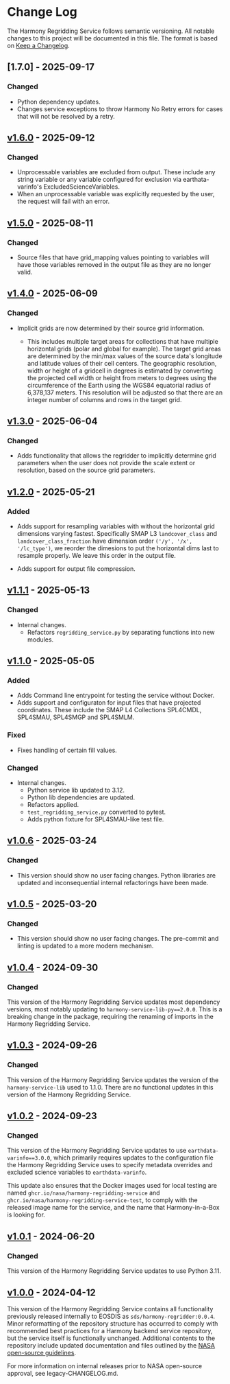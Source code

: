 # Change Log

The Harmony Regridding Service follows semantic versioning. All notable changes
to this project will be documented in this file. The format is based on [Keep a
Changelog](http://keepachangelog.com/en/1.0.0/).

## [1.7.0] - 2025-09-17

### Changed

- Python dependency updates.
- Changes service exceptions to throw Harmony No Retry errors for cases that will not be resolved by a retry.

## [v1.6.0] - 2025-09-12

### Changed

- Unprocessable variables are excluded from output. These include any string
  variable or any variable configured for exclusion via earthata-varinfo's
  ExcludedScienceVariables.
- When an unprocessable variable was explicitly requested by the user, the
  request will fail with an error.

## [v1.5.0] - 2025-08-11

### Changed

- Source files that have grid_mapping values pointing to variables will have
  those variables removed in the output file as they are no longer valid.


## [v1.4.0] - 2025-06-09

### Changed

- Implicit grids are now determined by their source grid information.

    + This includes multiple target areas for collections that have multiple
    horizontal grids (polar and global for example).  The target grid areas are
    determined by the min/max values of the source data's longitude and
    latitude values of their cell centers.  The geographic resolution, width or
    height of a gridcell in degrees is estimated by converting the projected
    cell width or height from meters to degrees using the circumference of the
    Earth using the WGS84 equatorial radius of 6,378,137 meters. This
    resolution will be adjusted so that there are an integer number of columns
    and rows in the target grid.

## [v1.3.0] - 2025-06-04

### Changed

- Adds functionality that allows the regridder to implicitly determine grid
parameters when the user does not provide the scale extent or resolution,
based on the source grid parameters.

## [v1.2.0] - 2025-05-21

### Added

- Adds support for resampling variables with without the horizontal grid
  dimensions varying fastest.  Specifically SMAP L3 `landcover_class` and
  `landcover_class_fraction` have dimension order `('/y', '/x', '/lc_type')`,
  we reorder the dimesions to put the horizontal dims last to resample
  properly. We leave this order in the output file.

- Adds support for output file compression.

## [v1.1.1] - 2025-05-13

### Changed

- Internal changes.
  + Refactors `regridding_service.py` by separating functions into new
  modules.


## [v1.1.0] - 2025-05-05

### Added
- Adds Command line entrypoint for testing the service without Docker.
- Adds support and configuraton for input files that have projected
  coordinates. These include the SMAP L4 Collections SPL4CMDL, SPL4SMAU,
  SPL4SMGP and SPL4SMLM.

### Fixed
- Fixes handling of certain fill values.

### Changed
- Internal changes.
  + Python service lib updated to 3.12.
  + Python lib dependencies are updated.
  + Refactors applied.
  + `test_regridding_service.py` converted to pytest.
  + Adds python fixture for SPL4SMAU-like test file.


## [v1.0.6] - 2025-03-24

### Changed
- This version should show no user facing changes. Python libraries are updated
  and inconsequential internal refactorings have been made.


## [v1.0.5] - 2025-03-20

### Changed
- This version should show no user facing changes. The pre-commit and
  linting is updated to a more modern mechanism.

## [v1.0.4] - 2024-09-30

### Changed
This version of the Harmony Regridding Service updates most dependency versions,
most notably updating to `harmony-service-lib-py==2.0.0`. This is a breaking
change in the package, requiring the renaming of imports in the Harmony
Regridding Service.

## [v1.0.3] - 2024-09-26

### Changed
This version of the Harmony Regridding Service updates the version of the
`harmony-service-lib` used to 1.1.0. There are no functional updates in this
version of the Harmony Regridding Service.

## [v1.0.2] - 2024-09-23

### Changed
This version of the Harmony Regridding Service updates to use
`earthdata-varinfo==3.0.0`, which primarily requires updates to the
configuration file the Harmony Regridding Service uses to specify metadata
overrides and excluded science variables to `earthdata-varinfo`.

This update also ensures that the Docker images used for local testing are
named `ghcr.io/nasa/harmony-regridding-service` and
`ghcr.io/nasa/harmony-regridding-service-test`, to comply with the released
image name for the service, and the name that Harmony-in-a-Box is looking for.

## [v1.0.1] - 2024-06-20

### Changed
This version of the Harmony Regridding Service updates to use Python 3.11.

## [v1.0.0] -  2024-04-12

This version of the Harmony Regridding Service contains all functionality
previously released internally to EOSDIS as `sds/harmony-regridder:0.0.4`.
Minor reformatting of the repository structure has occurred to comply with
recommended best practices for a Harmony backend service repository, but the
service itself is functionally unchanged. Additional contents to the repository
include updated documentation and files outlined by the
[NASA open-source guidelines](https://code.nasa.gov/#/guide).

For more information on internal releases prior to NASA open-source approval,
see legacy-CHANGELOG.md.

[v1.6.0]: https://github.com/nasa/harmony-regridding-service/releases/tag/1.6.0
[v1.5.0]: https://github.com/nasa/harmony-regridding-service/releases/tag/1.5.0
[v1.4.0]: https://github.com/nasa/harmony-regridding-service/releases/tag/1.4.0
[v1.3.0]: https://github.com/nasa/harmony-regridding-service/releases/tag/1.3.0
[v1.2.0]: https://github.com/nasa/harmony-regridding-service/releases/tag/1.2.0
[v1.1.1]: https://github.com/nasa/harmony-regridding-service/releases/tag/1.1.1
[v1.1.0]: https://github.com/nasa/harmony-regridding-service/releases/tag/1.1.0
[v1.0.6]: https://github.com/nasa/harmony-regridding-service/releases/tag/1.0.6
[v1.0.5]: https://github.com/nasa/harmony-regridding-service/releases/tag/1.0.5
[v1.0.4]: https://github.com/nasa/harmony-regridding-service/releases/tag/1.0.4
[v1.0.3]: https://github.com/nasa/harmony-regridding-service/releases/tag/1.0.3
[v1.0.2]: https://github.com/nasa/harmony-regridding-service/releases/tag/1.0.2
[v1.0.1]: https://github.com/nasa/harmony-regridding-service/releases/tag/1.0.1
[v1.0.0]: https://github.com/nasa/harmony-regridding-service/releases/tag/1.0.0
